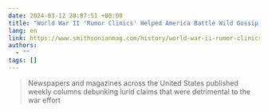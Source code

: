 ```yaml
---
date: 2024-03-12 20:07:51 +00:00
title: "World War II 'Rumor Clinics' Helped America Battle Wild Gossip | History | Smithsonian Magazine"
lang: en
link: https://www.smithsonianmag.com/history/world-war-ii-rumor-clinics-helped-america-battle-wild-gossip-180983883/
authors:
  - ""
tags: []
---
```



> Newspapers and magazines across the United States published weekly columns debunking lurid claims that were detrimental to the war effort
